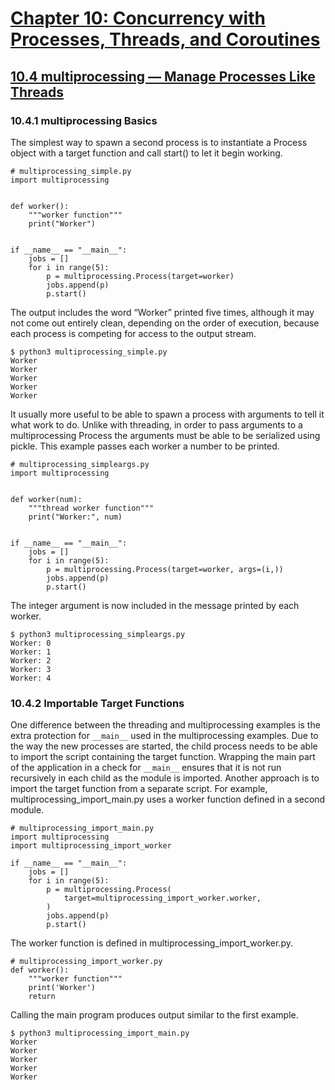 # [Chapter 10: Concurrency with Processes, Threads, and Coroutines](https://pymotw.com/3/concurrency.html)

## [10.4 multiprocessing — Manage Processes Like Threads](https://pymotw.com/3/multiprocessing/index.html)

### 10.4.1 multiprocessing Basics

The simplest way to spawn a second process is to instantiate a Process object with a target function and call start() to let it begin working.

```
# multiprocessing_simple.py
import multiprocessing


def worker():
    """worker function"""
    print("Worker")


if __name__ == "__main__":
    jobs = []
    for i in range(5):
        p = multiprocessing.Process(target=worker)
        jobs.append(p)
        p.start()
```

The output includes the word “Worker” printed five times, although it may not come out entirely clean, depending on the order of execution, because each process is competing for access to the output stream.

```
$ python3 multiprocessing_simple.py
Worker
Worker
Worker
Worker
Worker
```

It usually more useful to be able to spawn a process with arguments to tell it what work to do. Unlike with threading, in order to pass arguments to a multiprocessing Process the arguments must be able to be serialized using pickle. This example passes each worker a number to be printed.

```
# multiprocessing_simpleargs.py
import multiprocessing


def worker(num):
    """thread worker function"""
    print("Worker:", num)


if __name__ == "__main__":
    jobs = []
    for i in range(5):
        p = multiprocessing.Process(target=worker, args=(i,))
        jobs.append(p)
        p.start()
```

The integer argument is now included in the message printed by each worker.

```
$ python3 multiprocessing_simpleargs.py
Worker: 0
Worker: 1
Worker: 2
Worker: 3
Worker: 4
```

### 10.4.2 Importable Target Functions

One difference between the threading and multiprocessing examples is the extra protection for `__main__` used in the multiprocessing examples. Due to the way the new processes are started, the child process needs to be able to import the script containing the target function. Wrapping the main part of the application in a check for `__main__` ensures that it is not run recursively in each child as the module is imported. Another approach is to import the target function from a separate script. For example, multiprocessing_import_main.py uses a worker function defined in a second module.

```
# multiprocessing_import_main.py
import multiprocessing
import multiprocessing_import_worker

if __name__ == "__main__":
    jobs = []
    for i in range(5):
        p = multiprocessing.Process(
            target=multiprocessing_import_worker.worker,
        )
        jobs.append(p)
        p.start()
```

The worker function is defined in multiprocessing_import_worker.py.

```
# multiprocessing_import_worker.py
def worker():
    """worker function"""
    print('Worker')
    return
```

Calling the main program produces output similar to the first example.

```
$ python3 multiprocessing_import_main.py
Worker
Worker
Worker
Worker
Worker
```